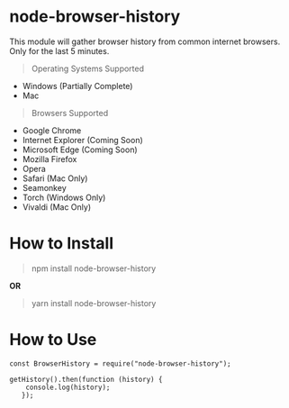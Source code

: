 # node-browser-history

This module will gather browser history from common internet browsers. Only for the last 5 minutes.
> Operating Systems Supported

* Windows (Partially Complete)
* Mac

> Browsers Supported

* Google Chrome
* Internet Explorer (Coming Soon)
* Microsoft Edge (Coming Soon)
* Mozilla Firefox
* Opera
* Safari (Mac Only)
* Seamonkey
* Torch (Windows Only)
* Vivaldi (Mac Only)

# How to Install

> npm install node-browser-history

**OR**

> yarn install node-browser-history

# How to Use

```
const BrowserHistory = require("node-browser-history");

getHistory().then(function (history) {
    console.log(history);
   });
```